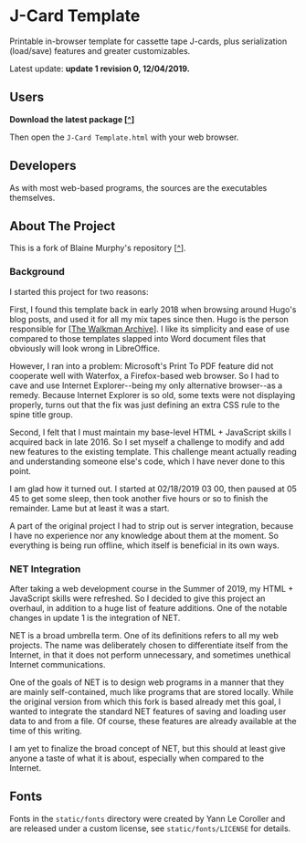 # J-Card Template

Printable in-browser template for cassette tape J-cards, plus serialization
(load/save) features and greater customizables.

Latest update: **update 1 revision 0, 12/04/2019.**


## Users

**Download the latest package
[[^](https://github.com/BrendonIrwan/jcard-template/raw/master/release/J-Card%20Template%20u1r0.zip)]**

Then open the `J-Card Template.html` with your web browser.


## Developers

As with most web-based programs, the sources are the executables themselves.


## About The Project

This is a fork of Blaine Murphy's repository [[^](https://gitlab.com/unixispower/jcard-template)].


### Background

I started this project for two reasons:

First, I found this template back in early 2018 when browsing around Hugo's blog
posts, and used it for all my mix tapes since then. Hugo is the person
responsible for [[The Walkman Archive](http://walkman-archive.com)]. I like its
simplicity and ease of use compared to those templates slapped into Word
document files that obviously will look wrong in LibreOffice.

However, I ran into a problem: Microsoft's Print To PDF feature did not
cooperate well with Waterfox, a Firefox-based web browser. So I had to cave and
use Internet Explorer--being my only alternative browser--as a remedy. Because
Internet Explorer is so old, some texts were not displaying properly, turns out
that the fix was just defining an extra CSS rule to the spine title group.

Second, I felt that I must maintain my base-level HTML + JavaScript skills I
acquired back in late 2016. So I set myself a challenge to modify and add new
features to the existing template. This challenge meant actually reading and
understanding someone else's code, which I have never done to this point.

I am glad how it turned out. I started at 02/18/2019 03 00, then paused at 05 45
to get some sleep, then took another five hours or so to finish the remainder.
Lame but at least it was a start.

A part of the original project I had to strip out is server integration, because
I have no experience nor any knowledge about them at the moment. So everything
is being run offline, which itself is beneficial in its own ways.


### NET Integration
After taking a web development course in the Summer of 2019, my HTML +
JavaScript skills were refreshed. So I decided to give this project an overhaul,
in addition to a huge list of feature additions. One of the notable changes in
update 1 is the integration of NET.

NET is a broad umbrella term. One of its definitions refers to all my web
projects. The name was deliberately chosen to differentiate itself from the
Internet, in that it does not perform unnecessary, and sometimes unethical
Internet communications.

One of the goals of NET is to design web programs in a manner that they are
mainly self-contained, much like programs that are stored locally. While the
original version from which this fork is based already met this goal, I wanted
to integrate the standard NET features of saving and loading user data to and
from a file. Of course, these features are already available at the time of this
writing.

I am yet to finalize the broad concept of NET, but this should at least give
anyone a taste of what it is about, especially when compared to the Internet.


## Fonts

Fonts in the `static/fonts` directory were created by Yann Le Coroller and
are released under a custom license, see `static/fonts/LICENSE` for details.
